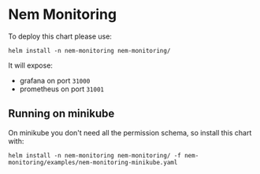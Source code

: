# Nem Monitoring

To deploy this chart please use:

```shell
helm install -n nem-monitoring nem-monitoring/
```

It will expose:

- grafana on port `31000`
- prometheus on port `31001`

## Running on minikube

On minikube you don't need all the permission schema, so install this chart with:

```shell
helm install -n nem-monitoring nem-monitoring/ -f nem-monitoring/examples/nem-monitoring-minikube.yaml
```